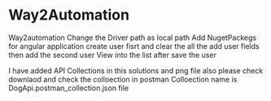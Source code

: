 # Way2Automation
Way2automation
Change the Driver path as local path
Add NugetPackegs for angular application
create user fisrt
and clear the all the add user fields 
then add the second user
View into the list after save the user


I have added API Collections in this solutions and png file also
please check downlaod and check the colloection in postman
Colloection name is DogApi.postman_collection.json file
